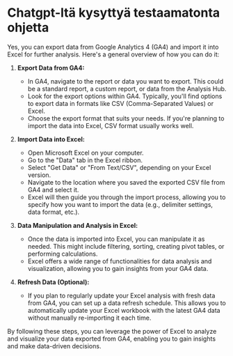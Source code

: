 # Chatgpt-ltä kysyttyä testaamatonta ohjetta
Yes, you can export data from Google Analytics 4 (GA4) and import it into Excel for further analysis. Here's a general overview of how you can do it:

1. **Export Data from GA4:**
   - In GA4, navigate to the report or data you want to export. This could be a standard report, a custom report, or data from the Analysis Hub.
   - Look for the export options within GA4. Typically, you'll find options to export data in formats like CSV (Comma-Separated Values) or Excel.
   - Choose the export format that suits your needs. If you're planning to import the data into Excel, CSV format usually works well.

2. **Import Data into Excel:**
   - Open Microsoft Excel on your computer.
   - Go to the "Data" tab in the Excel ribbon.
   - Select "Get Data" or "From Text/CSV", depending on your Excel version.
   - Navigate to the location where you saved the exported CSV file from GA4 and select it.
   - Excel will then guide you through the import process, allowing you to specify how you want to import the data (e.g., delimiter settings, data format, etc.).

3. **Data Manipulation and Analysis in Excel:**
   - Once the data is imported into Excel, you can manipulate it as needed. This might include filtering, sorting, creating pivot tables, or performing calculations.
   - Excel offers a wide range of functionalities for data analysis and visualization, allowing you to gain insights from your GA4 data.

4. **Refresh Data (Optional):**
   - If you plan to regularly update your Excel analysis with fresh data from GA4, you can set up a data refresh schedule. This allows you to automatically update your Excel workbook with the latest GA4 data without manually re-importing it each time.

By following these steps, you can leverage the power of Excel to analyze and visualize your data exported from GA4, enabling you to gain insights and make data-driven decisions.
